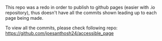 This repo was a redo in order to publish to github pages (easier with .io repository), thus doesn't have all the commits shown leading up to each page being made.

To view all the commits, please check following repo: https://github.com/joesanthosh24/accessible_page
